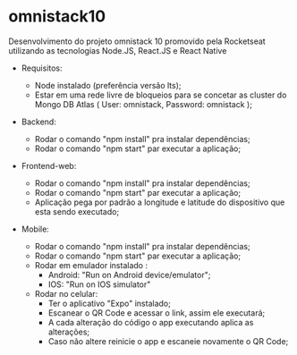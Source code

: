 # omnistack10
Desenvolvimento do projeto omnistack 10 promovido pela Rocketseat utilizando as tecnologias Node.JS, React.JS e React Native

- Requisitos:
    - Node instalado (preferência versão lts);
    - Estar em uma rede livre de bloqueios para se concetar as cluster do Mongo DB Atlas ( User: omnistack, Password: omnistack );

- Backend:
    - Rodar o comando "npm install" pra instalar dependências;
    - Rodar o comando "npm start" par executar a aplicação;

- Frontend-web:
    - Rodar o comando "npm install" pra instalar dependências;
    - Rodar o comando "npm start" par executar a aplicação;
    - Aplicação pega por padrão a longitude e latitude do dispositivo que esta sendo executado;

- Mobile:
    - Rodar o comando "npm install" pra instalar dependências;
    - Rodar o comando "npm start" par executar a aplicação;
    - Rodar em emulador instalado :
        - Android: "Run on Android device/emulator";
        - IOS: "Run on IOS simulator"
    - Rodar no celular:
        - Ter o aplicativo "Expo" instalado;
        - Escanear o QR Code e acessar o link, assim ele executará;
        - A cada alteração do código o app executando aplica as alterações;
        - Caso não altere reinicie o app e escaneie novamente o QR Code;
